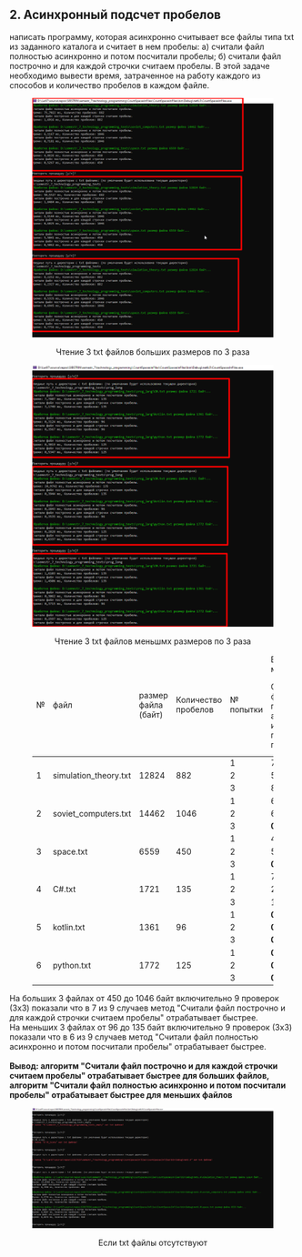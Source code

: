 ## 2. Асинхронный подсчет пробелов
написать программу, которая асинхронно считывает все файлы типа txt из заданного каталога и считает в нем пробелы: 
a) считали файл полностью асинхронно и потом посчитали пробелы; 
б) считали файл построчно и для каждой строчки считаем пробелы. 
В этой задаче необходимо вывести время, затраченное на работу каждого из способов и количество пробелов в каждом файле. 

<figure>
   <p align="center">
      <img src="https://github.com/dr-number/larionov_semestr_7_lab_2-read_files_calc_spaces/blob/main/for_read_me/1.png">
      <p align="center">Чтение 3 txt файлов больших размеров по 3 раза</p>
   </p>
   <p align="center">
      <img src="https://github.com/dr-number/larionov_semestr_7_lab_2-read_files_calc_spaces/blob/main/for_read_me/3.png">
      <p align="center">Чтение 3 txt файлов меньшмх размеров по 3 раза</p>
   </p>
  <table>
	<thead>
		<tr>
			<td rowspan="2">№</td>
			<td rowspan="2">файл</td>
			<td rowspan="2">размер файла (байт)</td>
			<td rowspan="2">Количество пробелов</td>
			<td rowspan="2">№ попытки</td>
			<td colspan="2">Время исполнения метода</td>
		</tr>
		<tr> 
			<td>Cчитали файл полностью асинхронно и потом посчитали пробелы</td>
			<td>Cчитали файл построчно и для каждой строчки считаем пробелы</td>
		</tr>
        </thead>
<tbody>
		<tr>
			<td rowspan="3">1</td>
			<td rowspan="3">simulation_theory.txt</td>
			<td rowspan="3">12824</td>
			<td rowspan="3">882</td> 
			<td>1</td>
			<td>75,7022</td> 
			<td><b>1,6916</b></td>
		</tr>
		<tr>
			<td>2</td>
			<td>50,5527</td>
			<td><b>1,8484</b></td>
		</tr>
		<tr>
			<td>3</td>
			<td>8,2252</td>
			<td><b>6,2327</b></td>
		</tr>
		<tr>
			<td rowspan="3">2</td>
			<td rowspan="3">soviet_computers.txt</td>
			<td rowspan="3">14462</td>
			<td rowspan="3">1046</td>
			<td>1</td>
			<td>6,1167</td>
			<td><b>0,7181</b></td>
		</tr>
		<tr>
			<td>2</td>
			<td>6,9144</td>
			<td><b>0,6825</b></td>
		</tr>
		<tr>
			<td>3</td>
			<td><b>0,5335</b></td>
			<td>0,6945</td>
		</tr>
		<tr>
			<td rowspan="3">3</td>
			<td rowspan="3">space.txt</td>
			<td rowspan="3">6559</td>
			<td rowspan="3">450</td>
			<td>1</td>
			<td>4,8626</td>
			<td><b>0,5267</b></td>
		</tr>
		<tr>
			<td>2</td>
			<td>5,5041</td>
			<td><b>0,5062</b></td>
		</tr>
		<tr>
			<td>3</td>
			<td><b>0,5618</b></td>
			<td>0,7756</td>
		</tr>
		<tr>
			<td rowspan="3">4</td>
			<td rowspan="3">C#.txt</td>
			<td rowspan="3">1721</td>
			<td rowspan="3">135</td>
			<td>1</td>
			<td>7,7607</td>
			<td><b>3,1749</b></td>
		</tr>
		<tr>
			<td>2</td>
			<td>24,9742</td>
			<td><b>0,3944</b></td>
		</tr>
		<tr>
			<td>3</td>
			<td>1,6103</td>
			<td><b>1,4506</b></td>
		</tr>
		<tr>
			<td rowspan="3">5</td>
			<td rowspan="3">kotlin.txt</td>
			<td rowspan="3">1361</td>
			<td rowspan="3">96</td>
			<td>1</td>
			<td><b>0,3124</b></td>
			<td>0,3567</td>
		</tr>
		<tr>
			<td>2</td>
			<td><b>0,2843</b></td>
			<td>0,3535</td>
		</tr>
		<tr>
			<td>3</td>
			<td><b>0,3062</b></td>
			<td>0,3715</td>
		</tr>
		<tr>
			<td rowspan="3">6</td>
			<td rowspan="3">python.txt</td>
			<td rowspan="3">1772</td>
			<td rowspan="3">125</td>
			<td>1</td>
			<td><b>0,3019</b></td>
			<td>0,5347</td>
		</tr>
		<tr>
			<td>2</td>
			<td><b>0,2828</b></td>
			<td>0,6337</td>
		</tr>
		<tr>
			<td>3</td>
			<td><b>0,2597</b></td>
			<td>0,3651</td>
		</tr>
	</tbody>
</table>
</figure> 

На больших 3 файлах от 450 до 1046 байт включительно 9 проверок (3x3) показали что в 7 из 9 случаев метод "Cчитали файл построчно и для каждой строчки считаем пробелы" отрабатывает быстрее.
<br>
На меньших 3 файлах от 96 до 135 байт включительно 9 проверок (3x3) показали что в 6 из 9 случаев метод "Cчитали файл полностью асинхронно и потом посчитали пробелы" отрабатывает быстрее.
<br>
<br>
**Вывод: алгоритм "Cчитали файл построчно и для каждой строчки считаем пробелы" отрабатывает быстрее для больших файлов, алгоритм "Cчитали файл полностью асинхронно и потом посчитали пробелы" отрабатывает быстрее для меньших файлов**

<figure>
   <p align="center">
      <img src="https://github.com/dr-number/larionov_semestr_7_lab_2-read_files_calc_spaces/blob/main/for_read_me/2.png">
      <p align="center">Если txt файлы отсутствуют</p>
   </p>
</figure>
